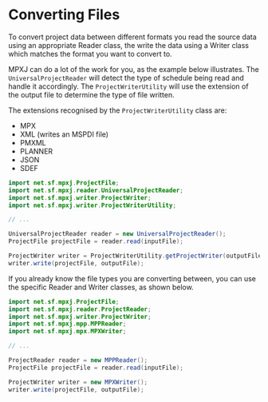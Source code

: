 # Converting Files

To convert project data between different formats you read the source 
data using an appropriate Reader class, the write the data using a Writer
class which matches the format you want to convert to.

MPXJ can do a lot of the work for you, as the example below illustrates. The
`UniversalProjectReader` will detect the type of schedule being read and handle
it accordingly. The `ProjectWriterUtility` will use the extension of the output
file to determine the type of file written.

The extensions recognised by the `ProjectWriterUtility` class are:

* MPX
* XML (writes an MSPDI file)
* PMXML
* PLANNER
* JSON
* SDEF

```java
import net.sf.mpxj.ProjectFile;
import net.sf.mpxj.reader.UniversalProjectReader;
import net.sf.mpxj.writer.ProjectWriter;
import net.sf.mpxj.writer.ProjectWriterUtility;

// ...

UniversalProjectReader reader = new UniversalProjectReader();
ProjectFile projectFile = reader.read(inputFile);

ProjectWriter writer = ProjectWriterUtility.getProjectWriter(outputFile);
writer.write(projectFile, outputFile);
```

If you already know the file types you are converting between,
you can use the specific Reader and Writer classes, as shown below.

```java
import net.sf.mpxj.ProjectFile;
import net.sf.mpxj.reader.ProjectReader;
import net.sf.mpxj.writer.ProjectWriter;
import net.sf.mpxj.mpp.MPPReader;
import net.sf.mpxj.mpx.MPXWriter;

// ...

ProjectReader reader = new MPPReader();
ProjectFile projectFile = reader.read(inputFile);

ProjectWriter writer = new MPXWriter();
writer.write(projectFile, outputFile);
```




